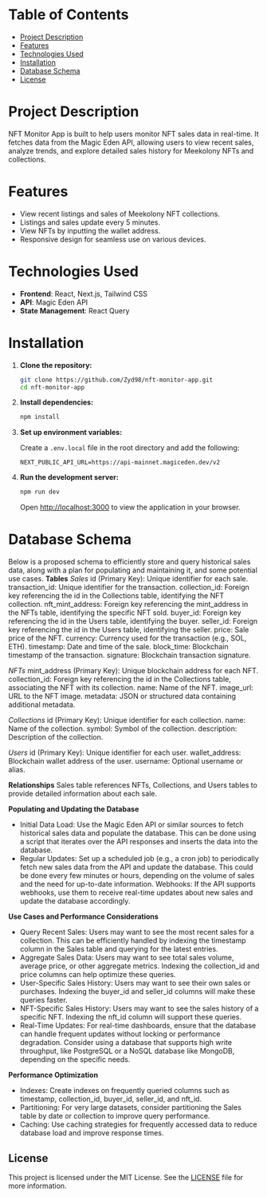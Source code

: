 # Table of Contents

- [Project Description](#project-description)
- [Features](#features)
- [Technologies Used](#technologies-used)
- [Installation](#installation)
- [Database Schema](#database-schema)
- [License](#license)

# Project Description

NFT Monitor App is built to help users monitor NFT sales data in real-time. It fetches data from the Magic Eden API, allowing users to view recent sales, analyze trends, and explore detailed sales history for Meekolony NFTs and collections.

# Features

- View recent listings and sales of Meekolony NFT collections.
- Listings and sales update every 5 minutes.
- View NFTs by inputting the wallet address.
- Responsive design for seamless use on various devices.

# Technologies Used

- **Frontend**: React, Next.js, Tailwind CSS
- **API**: Magic Eden API
- **State Management**: React Query

# Installation

1. **Clone the repository:**

   ```bash
   git clone https://github.com/Zyd98/nft-monitor-app.git
   cd nft-monitor-app
   ```

2. **Install dependencies:**

   ```bash
   npm install
   ```

3. **Set up environment variables:**

   Create a `.env.local` file in the root directory and add the following:

   ```plaintext
   NEXT_PUBLIC_API_URL=https://api-mainnet.magiceden.dev/v2
   ```

4. **Run the development server:**

   ```bash
   npm run dev
   ```

   Open [http://localhost:3000](http://localhost:3000) to view the application in your browser.

# Database Schema

Below is a proposed schema to efficiently store and query historical sales data, along with a plan for populating and maintaining it, and some potential use cases.
**Tables**
*Sales*
id (Primary Key): Unique identifier for each sale.
transaction_id: Unique identifier for the transaction.
collection_id: Foreign key referencing the id in the Collections table, identifying the NFT collection.
nft_mint_address: Foreign key referencing the mint_address in the NFTs table, identifying the specific NFT sold.
buyer_id: Foreign key referencing the id in the Users table, identifying the buyer.
seller_id: Foreign key referencing the id in the Users table, identifying the seller.
price: Sale price of the NFT.
currency: Currency used for the transaction (e.g., SOL, ETH).
timestamp: Date and time of the sale.
block_time: Blockchain timestamp of the transaction.
signature: Blockchain transaction signature.

*NFTs*
mint_address (Primary Key): Unique blockchain address for each NFT.
collection_id: Foreign key referencing the id in the Collections table, associating the NFT with its collection.
name: Name of the NFT.
image_url: URL to the NFT image.
metadata: JSON or structured data containing additional metadata.

*Collections*
id (Primary Key): Unique identifier for each collection.
name: Name of the collection.
symbol: Symbol of the collection.
description: Description of the collection.

*Users*
id (Primary Key): Unique identifier for each user.
wallet_address: Blockchain wallet address of the user.
username: Optional username or alias.

**Relationships**
Sales table references NFTs, Collections, and Users tables to provide detailed information about each sale.

**Populating and Updating the Database**
- Initial Data Load: Use the Magic Eden API or similar sources to fetch historical sales data and populate the database. This can be done using a script that iterates over the API responses and inserts the data into the database.
- Regular Updates: Set up a scheduled job (e.g., a cron job) to periodically fetch new sales data from the API and update the database. This could be done every few minutes or hours, depending on the volume of sales and the need for up-to-date information.
Webhooks: If the API supports webhooks, use them to receive real-time updates about new sales and update the database accordingly.

**Use Cases and Performance Considerations**
- Query Recent Sales: Users may want to see the most recent sales for a collection. This can be efficiently handled by indexing the timestamp column in the Sales table and querying for the latest entries.
- Aggregate Sales Data: Users may want to see total sales volume, average price, or other aggregate metrics. Indexing the collection_id and price columns can help optimize these queries.
- User-Specific Sales History: Users may want to see their own sales or purchases. Indexing the buyer_id and seller_id columns will make these queries faster.
- NFT-Specific Sales History: Users may want to see the sales history of a specific NFT. Indexing the nft_id column will support these queries.
- Real-Time Updates: For real-time dashboards, ensure that the database can handle frequent updates without locking or performance degradation. Consider using a database that supports high write throughput, like PostgreSQL or a NoSQL database like MongoDB, depending on the specific needs.

**Performance Optimization**
- Indexes: Create indexes on frequently queried columns such as timestamp, collection_id, buyer_id, seller_id, and nft_id.
- Partitioning: For very large datasets, consider partitioning the Sales table by date or collection to improve query performance.
- Caching: Use caching strategies for frequently accessed data to reduce database load and improve response times.

## License

This project is licensed under the MIT License. See the [LICENSE](LICENSE) file for more information.

